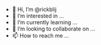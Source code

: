 - 👋 Hi, I’m @rickblij
- 👀 I’m interested in ...
- 🌱 I’m currently learning ...
- 💞️ I’m looking to collaborate on ...
- 📫 How to reach me ...

<!---
rickblij/rickblij is a ✨ special ✨ repository because its `README.md` (this file) appears on your GitHub profile.
You can click the Preview link to take a look at your changes.
--->
